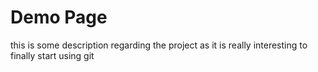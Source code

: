 # Demo Page

this is some description regarding the project as it is really interesting to finally start using git
